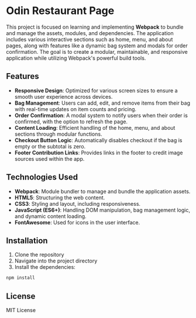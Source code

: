 # Odin Restaurant Page

This project is focused on learning and implementing **Webpack** to bundle and manage the assets, modules, and dependencies. The application includes various interactive sections such as home, menu, and about pages, along with features like a dynamic bag system and modals for order confirmation. The goal is to create a modular, maintainable, and responsive application while utilizing Webpack's powerful build tools.

## Features

- **Responsive Design**: Optimized for various screen sizes to ensure a smooth user experience across devices.
- **Bag Management**: Users can add, edit, and remove items from their bag with real-time updates on item counts and pricing.
- **Order Confirmation**: A modal system to notify users when their order is confirmed, with the option to refresh the page.
- **Content Loading**: Efficient handling of the home, menu, and about sections through modular functions.
- **Checkout Button Logic**: Automatically disables checkout if the bag is empty or the subtotal is zero.
- **Footer Contribution Links**: Provides links in the footer to credit image sources used within the app.

## Technologies Used

- **Webpack**: Module bundler to manage and bundle the application assets.
- **HTML5**: Structuring the web content.
- **CSS3**: Styling and layout, including responsiveness.
- **JavaScript (ES6+)**: Handling DOM manipulation, bag management logic, and dynamic content loading.
- **FontAwesome**: Used for icons in the user interface.

## Installation

1. Clone the repository
2. Navigate into the project directory
3. Install the dependencies:
```bash
npm install
```


## License

MIT License
